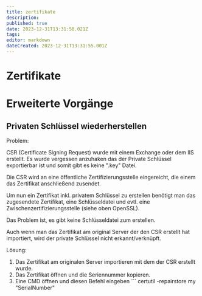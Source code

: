 ```yaml
---
title: zertifikate
description: 
published: true
date: 2023-12-31T13:31:58.021Z
tags: 
editor: markdown
dateCreated: 2023-12-31T13:31:55.001Z
---
```


# Zertifikate

# <span class="mw-headline" id="bkmrk-erweiterte-vorg%C3%A4nge-1">Erweiterte Vorgänge</span>

## <span id="bkmrk-"></span><span class="mw-headline" id="bkmrk-privaten-schl%C3%BCssel-w-1">Privaten Schlüssel wiederherstellen</span>

Problem:

CSR (Certificate Signing Request) wurde mit einem Exchange oder dem IIS erstellt. Es wurde vergessen anzuhaken das der Private Schlüssel exportierbar ist und somit gibt es keine ".key" Datei.

Die CSR wird an eine öffentliche Zertifizierungsstelle eingereicht, die einem das Zertifikat anschließend zusendet.

Um nun ein Zertifikat inkl. privatem Schlüssel zu erstellen benötigt man das zugesendete Zertifikat, eine Schlüsseldatei und evtl. eine Zwischenzertifizierungsstelle (siehe oben OpenSSL).

Das Problem ist, es gibt keine Schlüsseldatei zum erstellen.

Auch wenn man das Zertifikat am original Server der den CSR erstellt hat importiert, wird der private Schlüssel nicht erkannt/verknüpft.

  
Lösung:

1. Das Zertifikat am originalen Server importieren mit dem der CSR erstellt wurde.
2. Das Zertifikat öffnen und die Seriennummer kopieren.
3. Eine CMD öffnen und diesen Befehl eingeben ```
    certutil -repairstore my "SerialNumber"
    ```